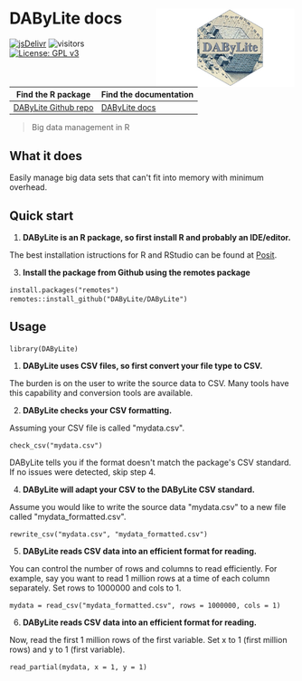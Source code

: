 # DAByLite docs <a href="https://DAByLite.github.io"><img src="assets/images/DAByLite_hex.jpeg?raw=true" align="right" height="138" /></a>

[![jsDelivr](https://data.jsdelivr.com/v1/package/gh/dabylite/dabylite/badge)](https://www.jsdelivr.com/package/gh/dabylite/dabylite)
![visitors](https://visitor-badge.laobi.icu/badge?page_id=DAByLite.DAByLite.github.io)
[![License: GPL v3](https://img.shields.io/badge/License-GPLv3-blue.svg)](https://www.gnu.org/licenses/gpl-3.0)


<!--
![CI](https://github.com/JV-conseil/jekyll-theme-read-the-docs/workflows/CI/badge.svg?branch=develop)
[![License BSD 3-Clause](https://img.shields.io/badge/License-BSD%203--Clause-blue.svg)](LICENSE)
-->

| Find the R package                                             | Find the documentation                         |
|----------------------------------------------------------------|------------------------------------------------|
| [DAByLite Github repo](https://github.com/DAByLite/DAByLite)   | [DAByLite docs](https://dabylite.github.io/)   |

> Big data management in R

## What it does

Easily manage big data sets that can't fit into memory with minimum overhead.

## Quick start

1. **DAByLite is an R package, so first install R and probably an IDE/editor.**

The best installation istructions for R and RStudio can be found at [Posit](https://posit.co/download/rstudio-desktop/).

3. **Install the package from Github using the remotes package**

```{r}
install.packages("remotes")
remotes::install_github("DAByLite/DAByLite")
```

## Usage

```{r}
library(DAByLite)
```

1. **DAByLite uses CSV files, so first convert your file type to CSV.**

The burden is on the user to write the source data to CSV. Many tools have this capability and conversion tools are available.

2. **DAByLite checks your CSV formatting.**

Assuming your CSV file is called "mydata.csv".

```{r}
check_csv("mydata.csv")
```
DAByLite tells you if the format doesn't match the package's CSV standard. If no issues were detected, skip step 4.

4. **DAByLite will adapt your CSV to the DAByLite CSV standard.**

Assume you would like to write the source data "mydata.csv" to a new file called "mydata_formatted.csv".

```{r}
rewrite_csv("mydata.csv", "mydata_formatted.csv")
```

5. **DAByLite reads CSV data into an efficient format for reading.**

You can control the number of rows and columns to read efficiently. For example, say you want to read 1 million rows at a time of each column separately. Set rows to 1000000 and cols to 1.

```{r}
mydata = read_csv("mydata_formatted.csv", rows = 1000000, cols = 1)
```

6. **DAByLite reads CSV data into an efficient format for reading.**

Now, read the first 1 million rows of the first variable. Set x to 1 (first million rows) and y to 1 (first variable).

```{r}
read_partial(mydata, x = 1, y = 1)
```
